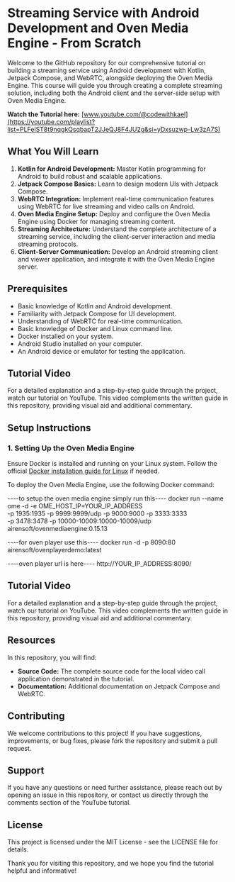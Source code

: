 # Streaming Service with Android Development and Oven Media Engine - From Scratch

Welcome to the GitHub repository for our comprehensive tutorial on building a streaming service using Android development with Kotlin, Jetpack Compose, and WebRTC, alongside deploying the Oven Media Engine. This course will guide you through creating a complete streaming solution, including both the Android client and the server-side setup with Oven Media Engine.

**Watch the Tutorial here:** [www.youtube.com/@codewithkael](https://youtube.com/playlist?list=PLFelST8t9nqgkQsqbapT2JJeQJ8F4JU2g&si=yDxsuzwp-Lw3zA7S)

## What You Will Learn
1. **Kotlin for Android Development:** Master Kotlin programming for Android to build robust and scalable applications.
2. **Jetpack Compose Basics:** Learn to design modern UIs with Jetpack Compose.
3. **WebRTC Integration:** Implement real-time communication features using WebRTC for live streaming and video calls on Android.
4. **Oven Media Engine Setup:** Deploy and configure the Oven Media Engine using Docker for managing streaming content.
5. **Streaming Architecture:** Understand the complete architecture of a streaming service, including the client-server interaction and media streaming protocols.
6. **Client-Server Communication:** Develop an Android streaming client and viewer application, and integrate it with the Oven Media Engine server.

## Prerequisites
- Basic knowledge of Kotlin and Android development.
- Familiarity with Jetpack Compose for UI development.
- Understanding of WebRTC for real-time communication.
- Basic knowledge of Docker and Linux command line.
- Docker installed on your system.
- Android Studio installed on your computer.
- An Android device or emulator for testing the application.

## Tutorial Video
For a detailed explanation and a step-by-step guide through the project, watch our tutorial on YouTube. This video complements the written guide in this repository, providing visual aid and additional commentary.

## Setup Instructions

### 1. Setting Up the Oven Media Engine

Ensure Docker is installed and running on your Linux system. Follow the official [Docker installation guide for Linux](https://docs.docker.com/engine/install/) if needed.

To deploy the Oven Media Engine, use the following Docker command:

----to setup the oven media engine simply run this----
docker run --name ome -d -e OME_HOST_IP=YOUR_IP_ADDRESS \
-p 1935:1935 -p 9999:9999/udp -p 9000:9000 -p 3333:3333 \
-p 3478:3478 -p 10000-10009:10000-10009/udp \
airensoft/ovenmediaengine:0.15.13

----for oven player use this----
docker run -d -p 8090:80 airensoft/ovenplayerdemo:latest

----oven player url is here----
http://YOUR_IP_ADDRESS:8090/

## Tutorial Video
For a detailed explanation and a step-by-step guide through the project, watch our tutorial on YouTube. This video complements the written guide in this repository, providing visual aid and additional commentary.

## Resources
In this repository, you will find:
- **Source Code:** The complete source code for the local video call application demonstrated in the tutorial.
- **Documentation:** Additional documentation on Jetpack Compose and WebRTC.

## Contributing
We welcome contributions to this project! If you have suggestions, improvements, or bug fixes, please fork the repository and submit a pull request.

## Support
If you have any questions or need further assistance, please reach out by opening an issue in this repository, or contact us directly through the comments section of the YouTube tutorial.

## License
This project is licensed under the MIT License - see the LICENSE file for details.

Thank you for visiting this repository, and we hope you find the tutorial helpful and informative!
